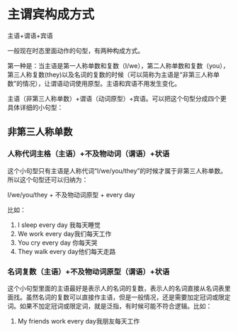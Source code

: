 # 主谓宾构成方式

主语+谓语+宾语

一般现在时态里面动作的句型，有两种构成方式。

第一种是：当主语是第一人称单数和复数（I/we），第二人称单数和复数（you），第三人称复数(they)以及名词的复数的时候（可以简称为主语是“非第三人称单数”的情况），让谓语动词使用原型。主语和宾语不用发生变化。

主语（非第三人称单数）+谓语（动词原型）+宾语。可以把这个句型分成四个更具体详细的小句型：

## 非第三人称单数

### 人称代词主格（主语）+不及物动词（谓语）+状语

这个小句型只有主语是人称代词“I/we/you/they”的时候才属于非第三人称单数。所以这个句型还可以归纳为：

I/we/you/they + 不及物动词原型 + every day

比如：

1. I sleep every day 我每天睡觉
2. We work every day我们每天工作
3. You cry every day 你每天哭
4. They walk every day他们每天走路


### 名词复数（主语）+不及物动词原型（谓语）+状语

这个小句型里面的主语最好是表示人的名词的复数，表示人的名词直接从名词表里面找。虽然名词的复数可以直接作主语，但是一般情况，还是需要加定冠词或限定词。如果不加定冠词或限定词，就是泛指，有时候可能不符合逻辑。比如：

1. My friends work every day我朋友每天工作


